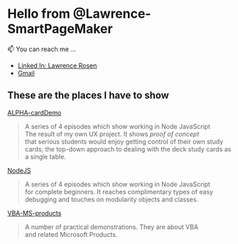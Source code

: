 <h1>Hello from  @Lawrence-SmartPageMaker</h1>
📫 You can reach me ...
<ul name='reaching me'>
  <li>
    <a href='https://www.linkedin.com/in/lawrence-rosen-412467156'>
      Linked In: Lawrence Rosen
    </a> 
  </li>
  <li>
    <a href="mailto:lawrenceusrwork@gmail.com">
      Gmail
    </a>
  </li>
</ul>
<h2>These are the places I have to show</h2>

  
  <a href="https://github.com/Lawrence-SmartPageMaker/ALPHA-cardDemo">
    ALPHA-cardDemo
  </a>
  <blockquote name="ALPHA-cardDemo">
    <p>
      A series of 4 episodes which show working in Node JavaScript<br>
      The result of my own UX project. It shows <em>proof of concept</em><br>
      that serious students would enjoy getting control of their own study<br> 
      cards; the top-down approach to dealing with the deck study cards as<br>
      a single table.
    </p>
  </blockquote> 

  <a href="https://github.com/Lawrence-SmartPageMaker/Lawrence-SmartPageMaker/tree/main/NodeJS">
    NodeJS
  </a>
  <blockquote name='NodeJS'>
    <p>
      A series of 4 episodes which show working in Node JavaScript<br>
      for complete beginners. It reaches complimentary types of easy<br>
      debugging and touches on modularity objects and classes.
    </p>
  </blockquote> 

  <a href="https://github.com/Lawrence-SmartPageMaker/VBA-MS-products">
    VBA-MS-products
  </a>
  <blockquote name="VBA-MS-products">
    <p>
      A number of practical demonstrations. They are about VBA<br>
      and related Microsoft Products.
    </p>
  </blockquote> 



<!---
Lawrence-SmartPageMaker/Lawrence-SmartPageMaker is a ✨ special ✨ repository because its `README.md` (this file) appears on your GitHub profile.
You can click the Preview link to take a look at your changes.
--->
